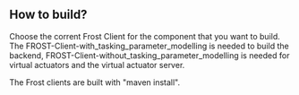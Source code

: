 How to build?
-------------
Choose the corrent Frost Client for the component that you want to build.
The FROST-Client-with_tasking_parameter_modelling is needed to build the backend, FROST-Client-without_tasking_parameter_modelling is needed for virtual actuators and the virtual actuator server.

The Frost clients are built with "maven install".
